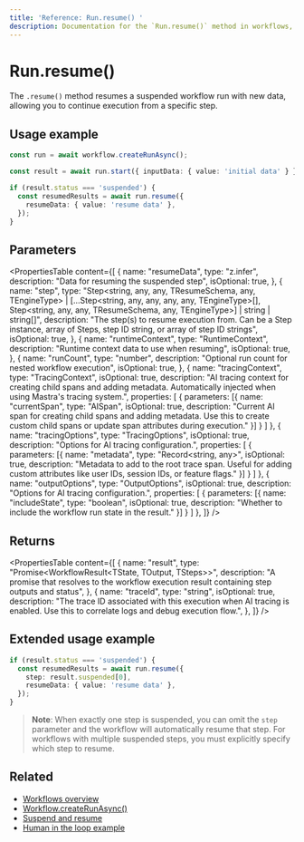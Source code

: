 ```yaml
---
title: 'Reference: Run.resume() '
description: Documentation for the `Run.resume()` method in workflows, which resumes a suspended workflow run with new data.
---
```


# Run.resume()

The `.resume()` method resumes a suspended workflow run with new data, allowing you to continue execution from a specific step.

## Usage example

```typescript showLineNumbers copy
const run = await workflow.createRunAsync();

const result = await run.start({ inputData: { value: 'initial data' } });

if (result.status === 'suspended') {
  const resumedResults = await run.resume({
    resumeData: { value: 'resume data' },
  });
}
```

## Parameters

<PropertiesTable
content={[
{
name: "resumeData",
type: "z.infer<TResumeSchema>",
description: "Data for resuming the suspended step",
isOptional: true,
},
{
name: "step",
type: "Step<string, any, any, TResumeSchema, any, TEngineType> | [...Step<string, any, any, any, any, TEngineType>[], Step<string, any, any, TResumeSchema, any, TEngineType>] | string | string[]",
description: "The step(s) to resume execution from. Can be a Step instance, array of Steps, step ID string, or array of step ID strings",
isOptional: true,
},
{
name: "runtimeContext",
type: "RuntimeContext",
description: "Runtime context data to use when resuming",
isOptional: true,
},
{
name: "runCount",
type: "number",
description: "Optional run count for nested workflow execution",
isOptional: true,
},
{
name: "tracingContext",
type: "TracingContext",
isOptional: true,
description: "AI tracing context for creating child spans and adding metadata. Automatically injected when using Mastra's tracing system.",
properties: [
{
parameters: [{
name: "currentSpan",
type: "AISpan",
isOptional: true,
description: "Current AI span for creating child spans and adding metadata. Use this to create custom child spans or update span attributes during execution."
}]
}
]
},
{
name: "tracingOptions",
type: "TracingOptions",
isOptional: true,
description: "Options for AI tracing configuration.",
properties: [
{
parameters: [{
name: "metadata",
type: "Record<string, any>",
isOptional: true,
description: "Metadata to add to the root trace span. Useful for adding custom attributes like user IDs, session IDs, or feature flags."
}]
}
]
},
{
name: "outputOptions",
type: "OutputOptions",
isOptional: true,
description: "Options for AI tracing configuration.",
properties: [
{
parameters: [{
name: "includeState",
type: "boolean",
isOptional: true,
description: "Whether to include the workflow run state in the result."
}]
}
]
},
]}
/>

## Returns

<PropertiesTable
content={[
{
name: "result",
type: "Promise<WorkflowResult<TState, TOutput, TSteps>>",
description: "A promise that resolves to the workflow execution result containing step outputs and status",
},
{
name: "traceId",
type: "string",
isOptional: true,
description: "The trace ID associated with this execution when AI tracing is enabled. Use this to correlate logs and debug execution flow.",
},
]}
/>

## Extended usage example

```typescript showLineNumbers copy
if (result.status === 'suspended') {
  const resumedResults = await run.resume({
    step: result.suspended[0],
    resumeData: { value: 'resume data' },
  });
}
```

> **Note**: When exactly one step is suspended, you can omit the `step` parameter and the workflow will automatically resume that step. For workflows with multiple suspended steps, you must explicitly specify which step to resume.

## Related

- [Workflows overview](../../../docs/workflows/overview#run-workflow)
- [Workflow.createRunAsync()](../create-run)
- [Suspend and resume](../../../docs/workflows/suspend-and-resume)
- [Human in the loop example](../../../examples/workflows/human-in-the-loop)
